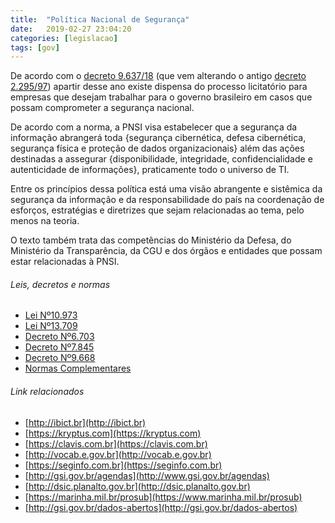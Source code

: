 ```yaml
---
title:  "Política Nacional de Segurança"
date:   2019-02-27 23:04:20
categories: [legislacao]
tags: [gov]
---
```

De acordo com o [decreto 9.637/18](http://www.planalto.gov.br/ccivil_03/_Ato2015-2018/2018/Decreto/D9637.htm) (que vem alterando o antigo [decreto 2.295/97](http://www.planalto.gov.br/ccivil_03/decreto/D2295.htm)) apartir desse ano existe dispensa do processo licitatório para empresas que desejam trabalhar para o governo brasileiro em casos que possam comprometer a segurança nacional.

<!--mais-->

De acordo com a norma, a PNSI visa estabelecer que a segurança da informação abrangerá toda {segurança cibernética, defesa cibernética, segurança física e proteção de dados organizacionais} além das ações destinadas a assegurar {disponibilidade, integridade, confidencialidade e autenticidade de informações}, praticamente todo o universo de TI.

Entre os princípios dessa política está uma visão abrangente e sistêmica da segurança da informação e da responsabilidade do país na coordenação de esforços, estratégias e diretrizes que sejam relacionadas ao tema, pelo menos na teoria.

O texto também trata das competências do Ministério da Defesa, do Ministério da Transparência, da CGU e dos órgãos e entidades que possam estar relacionadas à PNSI.

###### Leis, decretos e normas
  - [Lei Nº10.973](http://www.planalto.gov.br/ccivil_03/_Ato2004-2006/2004/Lei/L10.973.htm)
  - [Lei Nº13.709](http://www.planalto.gov.br/ccivil_03/_Ato2015-2018/2018/Lei/L13709.htm)
  - [Decreto Nº6.703](http://www.planalto.gov.br/ccivil_03/_ato2007-2010/2008/Decreto/D6703.htm)
  - [Decreto Nº7.845](http://www.planalto.gov.br/ccivil_03/_Ato2011-2014/2012/Decreto/D7845.htm)
  - [Decreto Nº9.668](http://www.planalto.gov.br/ccivil_03/_ato2019-2022/2019/decreto/D9668.htm)
  - [Normas Complementares](http://dsic.planalto.gov.br/assuntos/editoria-c/normas-complementares/in-no-01-gsi-pr-2008-seguranca-da-informacao-e-comunicacoes)

###### Link relacionados
  - [http://ibict.br](http://ibict.br)
  - [https://kryptus.com](https://kryptus.com)
  - [https://clavis.com.br](https://clavis.com.br)
  - [http://vocab.e.gov.br](http://vocab.e.gov.br)
  - [https://seginfo.com.br](https://seginfo.com.br)
  - [http://gsi.gov.br/agendas](http://www.gsi.gov.br/agendas)
  - [http://dsic.planalto.gov.br](http://dsic.planalto.gov.br)
  - [https://marinha.mil.br/prosub](https://www.marinha.mil.br/prosub)
  - [http://gsi.gov.br/dados-abertos](http://gsi.gov.br/dados-abertos)
